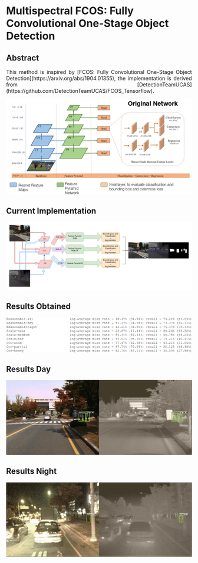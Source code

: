 ﻿# Multispectral FCOS: Fully Convolutional One-Stage Object Detection     

## Abstract
<p align="justify">
This method is inspired by [FCOS: Fully Convolutional One-Stage Object Detection](https://arxiv.org/abs/1904.01355), the implementation is derived from [DetectionTeamUCAS](https://github.com/DetectionTeamUCAS/FCOS_Tensorflow).     
</p>

![1](Original_FCOS.png)         
## Current Implementation
![2](FCOS+Seg.png)    


## Results Obtained
![3](Results.png)         

## Results Day

![](gifs/day_fcos.gif)


## Results Night

![](gifs/night_fcos.gif)